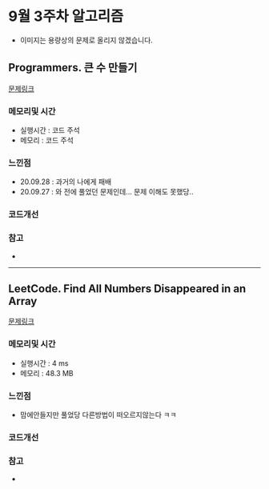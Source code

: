 # 9월 3주차 알고리즘

* 이미지는 용량상의 문제로 올리지 않겠습니다.

## Programmers. 큰 수 만들기 

[문제링크](https://programmers.co.kr/learn/courses/30/lessons/42883?language=java)

### 메모리및 시간
* 실행시간 : 코드 주석 
* 메모리 : 코드 주석 

### 느낀점
* 20.09.28 : 과거의 나에게 패배 
* 20.09.27 : 와 전에 풀었던 문제인데... 문제 이해도 못했당..

### 코드개선 


### 참고
*

---

## LeetCode. Find All Numbers Disappeared in an Array

[문제링크](https://leetcode.com/problems/find-all-numbers-disappeared-in-an-array/)

### 메모리및 시간
* 실행시간 : 4 ms
* 메모리 : 48.3 MB


### 느낀점
* 맘에안들지만 풀었당 다른방법이 떠오르지않는다 ㅋㅋ

### 코드개선 


### 참고
* 

